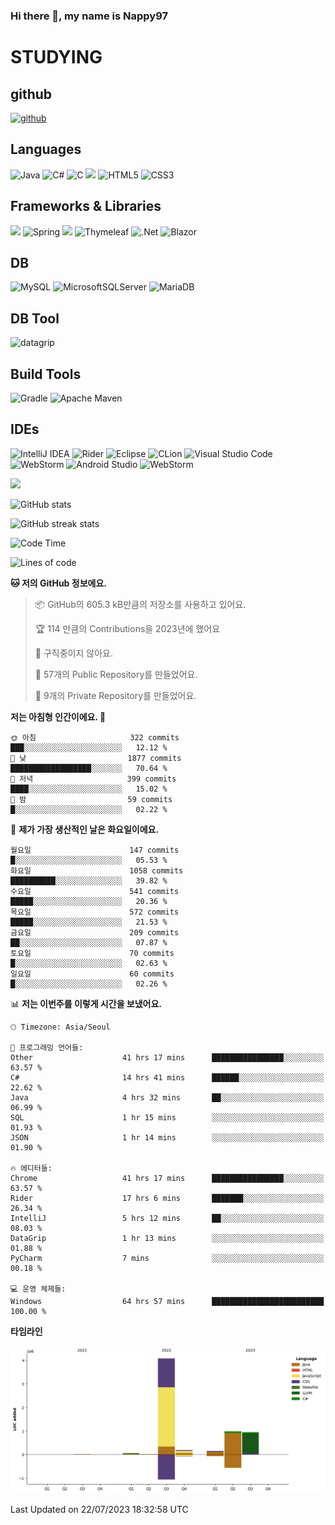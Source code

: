 ### Hi there 👋, my name is Nappy97

# STUDYING
## github
[<img src='https://cdn.jsdelivr.net/npm/simple-icons@3.0.1/icons/github.svg' alt='github' height='40'>](https://github.com/Nappy97)  

## Languages
![Java](https://img.shields.io/badge/java-%23ED8B00.svg?style=for-the-badge&logo=openjdk&logoColor=white) ![C#](https://img.shields.io/badge/c%23-%23239120.svg?style=for-the-badge&logo=c-sharp&logoColor=white) ![C](https://img.shields.io/badge/c-%2300599C.svg?style=for-the-badge&logo=c&logoColor=white) <img src="https://img.shields.io/badge/javascript-F7DF1E?style=for-the-badge&logo=javascript&logoColor=black"> ![HTML5](https://img.shields.io/badge/html5-%23E34F26.svg?style=for-the-badge&logo=html5&logoColor=white) ![CSS3](https://img.shields.io/badge/css3-%231572B6.svg?style=for-the-badge&logo=css3&logoColor=white)

## Frameworks & Libraries
<img src="https://img.shields.io/badge/bootstrap-7952B3?style=for-the-badge&logo=bootstrap&logoColor=white"> ![Spring](https://img.shields.io/badge/spring-%236DB33F.svg?style=for-the-badge&logo=spring&logoColor=white) <img src="https://img.shields.io/badge/jQuery-0769AD?style=for-the-badge&logo=jquery&logoColor=white"> ![Thymeleaf](https://img.shields.io/badge/Thymeleaf-%23005C0F.svg?style=for-the-badge&logo=Thymeleaf&logoColor=white) ![.Net](https://img.shields.io/badge/.NET-5C2D91?style=for-the-badge&logo=.net&logoColor=white) ![Blazor](https://img.shields.io/badge/blazor-%235C2D91.svg?style=for-the-badge&logo=blazor&logoColor=white)

## DB
![MySQL](https://img.shields.io/badge/mysql-%2300f.svg?style=for-the-badge&logo=mysql&logoColor=white) ![MicrosoftSQLServer](https://img.shields.io/badge/Microsoft%20SQL%20Server-CC2927?style=for-the-badge&logo=microsoft%20sql%20server&logoColor=white) ![MariaDB](https://img.shields.io/badge/MariaDB-003545?style=for-the-badge&logo=mariadb&logoColor=white)

## DB Tool
![datagrip](https://img.shields.io/badge/datagrip-9681EB?style=flat&logo=datagrip)

## Build Tools
![Gradle](https://img.shields.io/badge/Gradle-02303A.svg?style=for-the-badge&logo=Gradle&logoColor=white) ![Apache Maven](https://img.shields.io/badge/Apache%20Maven-C71A36?style=for-the-badge&logo=Apache%20Maven&logoColor=white)

## IDEs
![IntelliJ IDEA](https://img.shields.io/badge/IntelliJIDEA-000000.svg?style=for-the-badge&logo=intellij-idea&logoColor=white) ![Rider](https://img.shields.io/badge/Rider-000000.svg?style=for-the-badge&logo=Rider&logoColor=white&color=black&labelColor=crimson) ![Eclipse](https://img.shields.io/badge/Eclipse-FE7A16.svg?style=for-the-badge&logo=Eclipse&logoColor=white) ![CLion](https://img.shields.io/badge/CLion-black?style=for-the-badge&logo=clion&logoColor=white) ![Visual Studio Code](https://img.shields.io/badge/Visual%20Studio%20Code-0078d7.svg?style=for-the-badge&logo=visual-studio-code&logoColor=white) ![WebStorm](https://img.shields.io/badge/webstorm-143?style=for-the-badge&logo=webstorm&logoColor=white&color=black) ![Android Studio](https://img.shields.io/badge/Android%20Studio-3DDC84.svg?style=for-the-badge&logo=android-studio&logoColor=white) ![WebStorm](https://img.shields.io/badge/webstorm-143?style=for-the-badge&logo=webstorm&logoColor=white&color=black)

<div>
  <img  src="https://github-readme-stats.vercel.app/api/top-langs/?username=Nappy97&langs_count=8&exclude_repo=Example-deep-learning-from-scratch&layout=compact&line_height=24&hide_border=true&title_color=d88e82&card_width=280">
<div>
  
![GitHub stats](https://github-readme-stats.vercel.app/api?username=Nappy97&show_icons=true)  

![GitHub streak stats](https://github-readme-streak-stats.herokuapp.com/?user=Nappy97)  

<!--START_SECTION:waka-->
![Code Time](http://img.shields.io/badge/Code%20Time-273%20hrs%2011%20mins-blue)

![Lines of code](https://img.shields.io/badge/%EC%A0%80%EB%8A%94%20%EC%97%AC%ED%83%9C%EA%B9%8C%EC%A7%80%20-6.4%20million%20%EC%A4%84%EC%9D%98%20%EC%BD%94%EB%93%9C%EB%A5%BC%20%EC%9E%91%EC%84%B1%ED%96%88%EC%96%B4%EC%9A%94.-blue)

**🐱 저의 GitHub 정보에요.** 

> 📦 GitHub의 605.3 kB만큼의 저장소를 사용하고 있어요. 
 > 
> 🏆 114 만큼의 Contributions을 2023년에 했어요
 > 
> 🚫 구직중이지 않아요.
 > 
> 📜 57개의 Public Repository를 만들었어요. 
 > 
> 🔑 9개의 Private Repository를 만들었어요. 
 > 
**저는 아침형 인간이에요. 🐤** 

```text
🌞 아침                     322 commits         ███░░░░░░░░░░░░░░░░░░░░░░   12.12 % 
🌆 낮　                     1877 commits        ██████████████████░░░░░░░   70.64 % 
🌃 저녁                     399 commits         ████░░░░░░░░░░░░░░░░░░░░░   15.02 % 
🌙 밤　                     59 commits          █░░░░░░░░░░░░░░░░░░░░░░░░   02.22 % 
```
📅 **제가 가장 생산적인 날은 화요일이에요.** 

```text
월요일                      147 commits         █░░░░░░░░░░░░░░░░░░░░░░░░   05.53 % 
화요일                      1058 commits        ██████████░░░░░░░░░░░░░░░   39.82 % 
수요일                      541 commits         █████░░░░░░░░░░░░░░░░░░░░   20.36 % 
목요일                      572 commits         █████░░░░░░░░░░░░░░░░░░░░   21.53 % 
금요일                      209 commits         ██░░░░░░░░░░░░░░░░░░░░░░░   07.87 % 
토요일                      70 commits          █░░░░░░░░░░░░░░░░░░░░░░░░   02.63 % 
일요일                      60 commits          █░░░░░░░░░░░░░░░░░░░░░░░░   02.26 % 
```


📊 **저는 이번주를 이렇게 시간을 보냈어요.** 

```text
🕑︎ Timezone: Asia/Seoul

💬 프로그래밍 언어들: 
Other                    41 hrs 17 mins      ████████████████░░░░░░░░░   63.57 % 
C#                       14 hrs 41 mins      ██████░░░░░░░░░░░░░░░░░░░   22.62 % 
Java                     4 hrs 32 mins       ██░░░░░░░░░░░░░░░░░░░░░░░   06.99 % 
SQL                      1 hr 15 mins        ░░░░░░░░░░░░░░░░░░░░░░░░░   01.93 % 
JSON                     1 hr 14 mins        ░░░░░░░░░░░░░░░░░░░░░░░░░   01.90 % 

🔥 에디터들: 
Chrome                   41 hrs 17 mins      ████████████████░░░░░░░░░   63.57 % 
Rider                    17 hrs 6 mins       ███████░░░░░░░░░░░░░░░░░░   26.34 % 
IntelliJ                 5 hrs 12 mins       ██░░░░░░░░░░░░░░░░░░░░░░░   08.03 % 
DataGrip                 1 hr 13 mins        ░░░░░░░░░░░░░░░░░░░░░░░░░   01.88 % 
PyCharm                  7 mins              ░░░░░░░░░░░░░░░░░░░░░░░░░   00.18 % 

💻 운영 체제들: 
Windows                  64 hrs 57 mins      █████████████████████████   100.00 % 
```

**타임라인**

![Lines of Code chart](https://raw.githubusercontent.com/Nappy97/Nappy97/main/assets/bar_graph.png)


 Last Updated on 22/07/2023 18:32:58 UTC
<!--END_SECTION:waka-->
